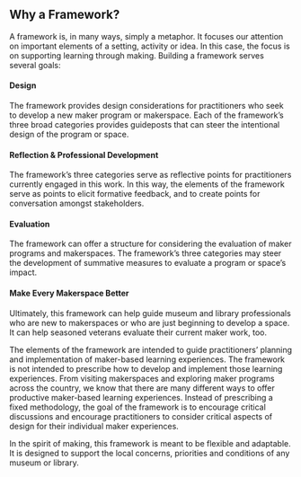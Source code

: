 
## Why a Framework?
A framework is, in many ways, simply a metaphor. It focuses our attention on important elements of a setting, activity or idea. In this case, the focus is on supporting learning through making. Building a framework serves several goals:


#### Design
The framework provides design considerations for practitioners who seek to develop a new maker program or makerspace. Each of the framework’s three broad categories provides guideposts that can steer the intentional design of the program or space.


#### Reflection & Professional Development
The framework’s three categories serve as reflective points for practitioners currently engaged in this work. In this way, the elements of the framework serve as points to elicit formative feedback, and to create points for conversation amongst stakeholders.


#### Evaluation
The framework can offer a structure for considering the evaluation of maker programs and makerspaces. The framework’s three categories may steer the development of summative measures to evaluate a program or space’s impact.


#### Make Every Makerspace Better
Ultimately, this framework can help guide museum and library professionals who are new to makerspaces or who are just beginning to develop a space. It can help seasoned veterans evaluate their current maker work, too.
 
The elements of the framework are intended to guide practitioners’ planning and implementation of maker-based learning experiences. The framework is not intended to prescribe how to develop and implement those learning experiences. From visiting makerspaces and exploring maker programs across the country, we know that there are many different ways to offer productive maker-based learning experiences. Instead of prescribing a fixed methodology, the goal of the framework is to encourage critical discussions and encourage practitioners to consider critical aspects of design for their individual maker experiences.
 
In the spirit of making, this framework is meant to be flexible and adaptable. It is designed to support the local concerns, priorities and conditions of any museum or library. 

